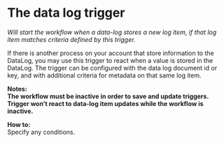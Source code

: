 # The data log trigger #

*Will start the workflow when a data-log stores a new log item, if that log item matches criteria defined by this trigger.*

If there is another process on your account that store information to the DataLog, you may use this trigger to react when a value is stored in the DataLog. The trigger can be configured with the data log document id or key, and with additional criteria for metadata on that same log item.  


**Notes:  
The workflow must be inactive in order to save and update triggers.    
Trigger won’t react to data-log item updates while the workflow is inactive.**


**How to:**  
Specify any conditions.

